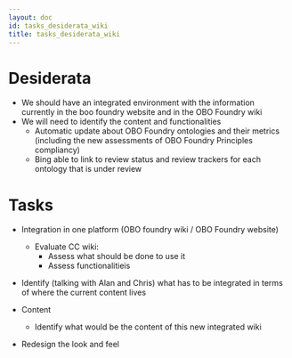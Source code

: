 ```yaml
---
layout: doc
id: tasks_desiderata_wiki
title: tasks_desiderata_wiki
---
```


# Desiderata

- We should have an integrated environment with the information currently in the boo foundry website and in the OBO Foundry wiki
- We will need to identify the content and functionalities
  - Automatic update about OBO Foundry ontologies and their metrics (including the new assessments of OBO Foundry Principles compliancy)
  - Bing able to link to review status and review trackers for each ontology that is under review

# Tasks

- Integration in one platform (OBO foundry wiki / OBO Foundry website)

  - Evaluate CC wiki:
    - Assess what should be done to use it
    - Assess functionalitieis

- Identify (talking with Alan and Chris) what has to be integrated in terms of where the current content lives

- Content

  - Identify what would be the content of this new integrated wiki

- Redesign the look and feel
